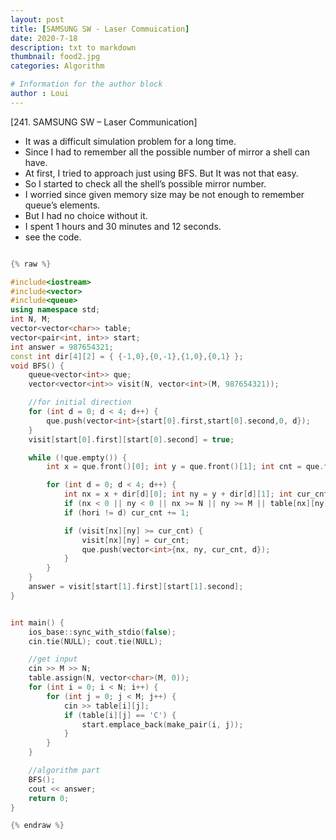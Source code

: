 ```yaml
---
layout: post
title: [SAMSUNG SW - Laser Commuication]
date: 2020-7-18
description: txt to markdown
thumbnail: food2.jpg
categories: Algorithm

# Information for the author block
author : Loui
---
```


﻿[241. SAMSUNG SW – Laser Communication]
- It was a difficult simulation problem for a long time.
- Since I had to remember all the possible number of mirror a shell can have.
- At first, I tried to approach just using BFS. But It was not that easy.
- So I started to check all the shell’s possible mirror number. 
- I worried since given memory size may be not enough to remember queue’s elements.
- But I had no choice without it. 
- I spent 1 hours and 30 minutes and 12 seconds.
- see the code.

```cpp

{% raw %}

#include<iostream>
#include<vector>
#include<queue>
using namespace std;
int N, M;
vector<vector<char>> table;
vector<pair<int, int>> start;
int answer = 987654321;
const int dir[4][2] = { {-1,0},{0,-1},{1,0},{0,1} };
void BFS() {
	queue<vector<int>> que;
	vector<vector<int>> visit(N, vector<int>(M, 987654321));

	//for initial direction
	for (int d = 0; d < 4; d++) {
		que.push(vector<int>{start[0].first,start[0].second,0, d});
	}
	visit[start[0].first][start[0].second] = true;

	while (!que.empty()) {
		int x = que.front()[0]; int y = que.front()[1]; int cnt = que.front()[2]; int hori = que.front()[3]; que.pop();

		for (int d = 0; d < 4; d++) {
			int nx = x + dir[d][0]; int ny = y + dir[d][1]; int cur_cnt = cnt;
			if (nx < 0 || ny < 0 || nx >= N || ny >= M || table[nx][ny] == '*') continue;
			if (hori != d) cur_cnt += 1;

			if (visit[nx][ny] >= cur_cnt) {
				visit[nx][ny] = cur_cnt;
				que.push(vector<int>{nx, ny, cur_cnt, d});
			}
		}
	}
	answer = visit[start[1].first][start[1].second];
}


int main() {
	ios_base::sync_with_stdio(false);
	cin.tie(NULL); cout.tie(NULL);

	//get input
	cin >> M >> N;
	table.assign(N, vector<char>(M, 0));
	for (int i = 0; i < N; i++) {
		for (int j = 0; j < M; j++) {
			cin >> table[i][j];
			if (table[i][j] == 'C') {
				start.emplace_back(make_pair(i, j));
			}
		}
	}

	//algorithm part
	BFS();
	cout << answer;
	return 0;
}

{% endraw %}
```

